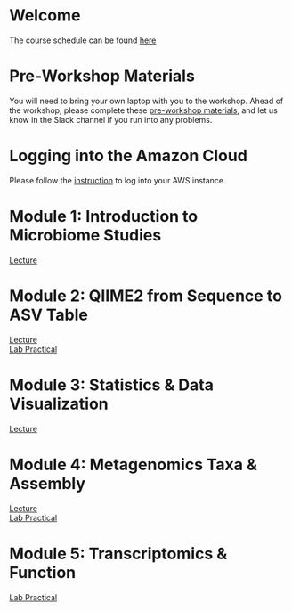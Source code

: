 # Welcome

The course schedule can be found [here](/MIC_2022/Bioinformatics_Workshop_Schedule_Dec2022.pdf)

# Pre-Workshop Materials
You will need to bring your own laptop with you to the workshop. Ahead of the workshop, please complete these [pre-workshop materials](https://github.com/LangilleLab/microbiome_helper/wiki/Metagenomics-(IMPACTT-December-2022)-Pre-workshop), and let us know in the Slack channel if you run into any problems.

# Logging into the Amazon Cloud 
Please follow the [instruction](/MIC_2022/Logging%20into%20AWS) to log into your AWS instance.

# Module 1: Introduction to Microbiome Studies
[Lecture](module1_Introduction.pdf)

# Module 2: QIIME2 from Sequence to ASV Table
[Lecture](module2_Sequence_Table_to_ASV.pdf)<br />
[Lab Practical](https://github.com/beiko-lab/CBW2021_Module2_16S_Analysis/wiki/MIC-Module-2-tutorial)

# Module 3: Statistics & Data Visualization
[Lecture](module3_Statistics_Data_Visualization.pdf)

# Module 4: Metagenomics Taxa & Assembly
[Lecture](Metagenomics_taxa_and_assembly.pdf)<br />
[Lab Practical](https://github.com/LangilleLab/microbiome_helper/wiki/Metagenomics-(IMPACTT-December-2022))

# Module 5: Transcriptomics & Function
[Lab Practical](https://github.com/bioinformaticsdotca/MIC_2022/blob/main/Module6_Metatranscriptomics_Tutorial_MIC-2022.md)
